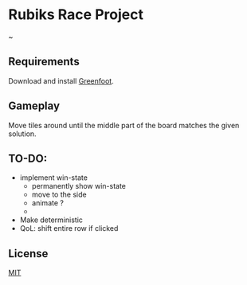 # Rubiks Race Project

~

## Requirements

Download and install [Greenfoot](https://www.greenfoot.org/download).


## Gameplay

Move tiles around until the middle part of the board matches the given solution.

## TO-DO:

* implement win-state
  * permanently show win-state
  * move to the side
  * animate ?
  * 
* Make deterministic
* QoL: shift entire row if clicked



## License
[MIT](https://choosealicense.com/licenses/mit/)
